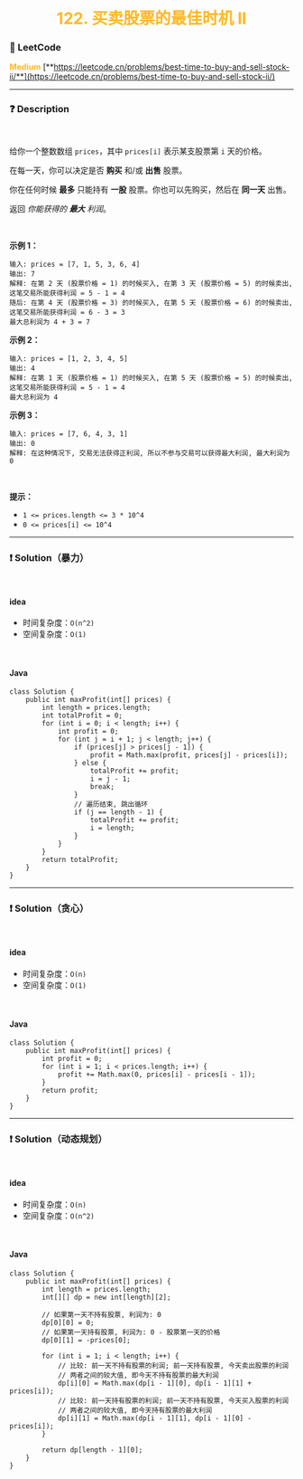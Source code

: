 <h1 style="text-align: center;"> <span style="color: #FFB822;">122. 买卖股票的最佳时机 II</span> </h1>

### 🚀 LeetCode

<base target="_blank">

<span style="color: #FFB822;">**Medium**</span> [**https://leetcode.cn/problems/best-time-to-buy-and-sell-stock-ii/**](https://leetcode.cn/problems/best-time-to-buy-and-sell-stock-ii/)

---

### ❓ Description

<br/>

给你一个整数数组 `prices`，其中 `prices[i]` 表示某支股票第 `i` 天的价格。

在每一天，你可以决定是否 **购买** 和/或 **出售** 股票。

你在任何时候 **最多** 只能持有 **一股** 股票。你也可以先购买，然后在 **同一天** 出售。

返回 *你能获得的 **最大** 利润*。

<br/>

**示例 1：**

```
输入: prices = [7, 1, 5, 3, 6, 4]
输出: 7
解释: 在第 2 天 (股票价格 = 1) 的时候买入, 在第 3 天 (股票价格 = 5) 的时候卖出, 这笔交易所能获得利润 = 5 - 1 = 4
随后: 在第 4 天 (股票价格 = 3) 的时候买入, 在第 5 天 (股票价格 = 6) 的时候卖出, 这笔交易所能获得利润 = 6 - 3 = 3
最大总利润为 4 + 3 = 7
```

**示例 2：**

```
输入: prices = [1, 2, 3, 4, 5]
输出: 4
解释: 在第 1 天 (股票价格 = 1) 的时候买入, 在第 5 天 (股票价格 = 5) 的时候卖出, 这笔交易所能获得利润 = 5 - 1 = 4
最大总利润为 4
```

**示例 3：**

```
输入: prices = [7, 6, 4, 3, 1]
输出: 0
解释: 在这种情况下, 交易无法获得正利润, 所以不参与交易可以获得最大利润, 最大利润为 0
```

<br/>

**提示：**

* `1 <= prices.length <= 3 * 10^4`
* `0 <= prices[i] <= 10^4`

---

### ❗ Solution（暴力）

<br/>

#### idea

* 时间复杂度：`O(n^2)`
* 空间复杂度：`O(1)`

<br/>

#### Java

```
class Solution {
    public int maxProfit(int[] prices) {
        int length = prices.length;
        int totalProfit = 0;
        for (int i = 0; i < length; i++) {
            int profit = 0;
            for (int j = i + 1; j < length; j++) {
                if (prices[j] > prices[j - 1]) {
                    profit = Math.max(profit, prices[j] - prices[i]);
                } else {
                    totalProfit += profit;
                    i = j - 1;
                    break;
                }
                // 遍历结束, 跳出循环
                if (j == length - 1) {
                    totalProfit += profit;
                    i = length;
                }
            }
        }
        return totalProfit;
    }
}
```

---

### ❗ Solution（贪心）

<br/>

#### idea

* 时间复杂度：`O(n)`
* 空间复杂度：`O(1)`

<br/>

#### Java

```
class Solution {
    public int maxProfit(int[] prices) {
        int profit = 0;
        for (int i = 1; i < prices.length; i++) {
            profit += Math.max(0, prices[i] - prices[i - 1]);
        }
        return profit;
    }
}
```

---

### ❗ Solution（动态规划）

<br/>

#### idea

* 时间复杂度：`O(n)`
* 空间复杂度：`O(n^2)`

<br/>

#### Java

```
class Solution {
    public int maxProfit(int[] prices) {
        int length = prices.length;
        int[][] dp = new int[length][2];

        // 如果第一天不持有股票, 利润为: 0
        dp[0][0] = 0;
        // 如果第一天持有股票, 利润为: 0 - 股票第一天的价格
        dp[0][1] = -prices[0];

        for (int i = 1; i < length; i++) {
            // 比较: 前一天不持有股票的利润; 前一天持有股票, 今天卖出股票的利润
            // 两者之间的较大值, 即今天不持有股票的最大利润
            dp[i][0] = Math.max(dp[i - 1][0], dp[i - 1][1] + prices[i]);
            // 比较: 前一天持有股票的利润; 前一天不持有股票, 今天买入股票的利润
            // 两者之间的较大值, 即今天持有股票的最大利润
            dp[i][1] = Math.max(dp[i - 1][1], dp[i - 1][0] - prices[i]);
        }

        return dp[length - 1][0];
    }
}
```
